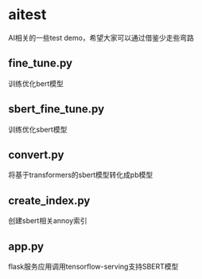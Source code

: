 # aitest
AI相关的一些test demo，希望大家可以通过借鉴少走些弯路

## fine_tune.py 
训练优化bert模型

## sbert_fine_tune.py 
训练优化sbert模型

## convert.py 
将基于transformers的sbert模型转化成pb模型

## create_index.py 
创建sbert相关annoy索引

## app.py 
flask服务应用调用tensorflow-serving支持SBERT模型
